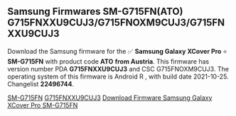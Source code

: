 <h2>Samsung Firmwares SM-G715FN(ATO) G715FNXXU9CUJ3/G715FNOXM9CUJ3/G715FNXXU9CUJ3</h2>
Download the Samsung firmware for the ✅ <strong>Samsung Galaxy XCover Pro </strong> ⭐ <strong>SM-G715FN</strong> with product code <strong>ATO</strong> <strong> from Austria</strong>. This firmware has version number PDA <strong>G715FNXXU9CUJ3</strong> and CSC G715FNOXM9CUJ3. The operating system of this firmware is Android R , with build date 2021-10-25. Changelist <strong>22496744</strong>.


[SM-G715FN](https://samfirm.shop/samsung/model/SM-G715FN)
[G715FNXXU9CUJ3](https://samfirm.shop/samsung/pda/G715FNXXU9CUJ3)
[Download Firmware Samsung Galaxy XCover Pro SM-G715FN](https://samfirm.shop/samsung/firmware/468033)
